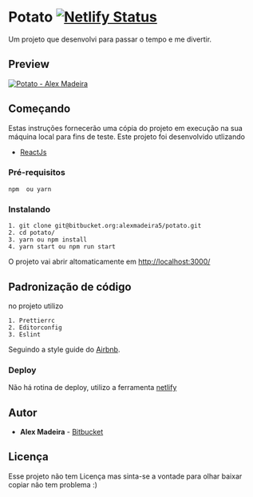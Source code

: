 # Potato [![Netlify Status](https://api.netlify.com/api/v1/badges/7f66046c-2026-445f-afcd-85d658fef712/deploy-status)](https://app.netlify.com/sites/eager-rosalind-8eb5d6/deploys)

Um projeto que desenvolvi para passar o tempo e me divertir.

## Preview

[![Potato - Alex Madeira](http://potato.alexmadeira.com.br/preview.png)](http://potato.alexmadeira.com.br/)

## Começando

Estas instruções fornecerão uma cópia do projeto em execução na sua máquina local para fins de teste.
Este projeto foi desenvolvido utlizando

- [ReactJs](https://github.com/facebook/react/ 'React js')

### Pré-requisitos

```
npm  ou yarn
```

### Instalando

```
1. git clone git@bitbucket.org:alexmadeira5/potato.git
2. cd potato/
3. yarn ou npm install
4. yarn start ou npm run start
```

O projeto vai abrir altomaticamente em [http://localhost:3000/](http://localhost:3000/ 'http://localhost:3000/')

## Padronização de código

no projeto utilizo

```
1. Prettierrc
2. Editorconfig
3. Eslint
```

Seguindo a style guide do [Airbnb](https://github.com/airbnb/javascript 'Airbnb').

### Deploy

Não há rotina de deploy, utilizo a ferramenta [netlify]("https://www.netlify.com/")

## Autor

- **Alex Madeira** - [Bitbucket](https://bitbucket.org/alexmadeira5/)

## Licença

Esse projeto não tem Licença mas sinta-se a vontade para olhar baixar copiar não tem problema :)
